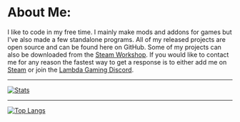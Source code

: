 # About Me:
I like to code in my free time. I mainly make mods and addons for games but I've also made a few standalone programs. All of my released projects are open source and can be found here on GitHub. Some of my projects can also be downloaded from the [Steam Workshop](https://steamcommunity.com/profiles/76561198136556075/myworkshopfiles). If you would like to contact me for any reason the fastest way to get a response is to either add me on [Steam](https://steamcommunity.com/profiles/76561198136556075) or join the [Lambda Gaming Discord](https://discord.gg/9RGdUS2).

---
[![Stats](https://github-readme-stats-lambdagaming.vercel.app/api?username=lambdagaming&show_icons=true&title_color=ff5900&text_color=ffffff&icon_color=ffffff&border_color=ffffff&bg_color=000011&count_private=true)](https://github.com/LambdaGaming)

---

[![Top Langs](https://github-readme-stats-lambdagaming.vercel.app/api/top-langs/?username=lambdagaming&layout=compact&title_color=ff5900&text_color=ffffff&icon_color=ffffff&border_color=ffffff&bg_color=000011)](https://github.com/LambdaGaming)
